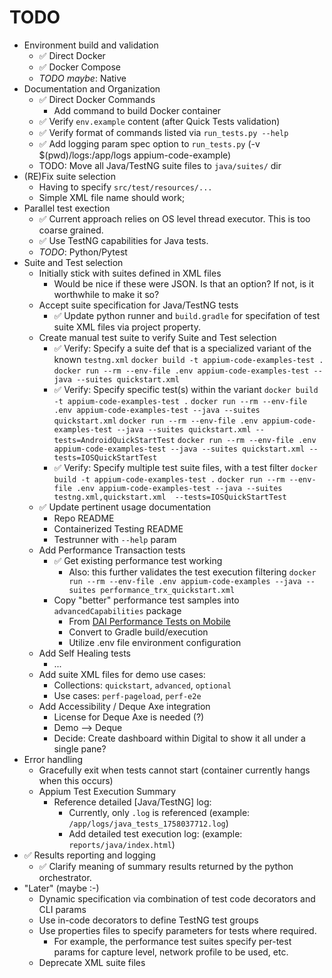 # TODO
- Environment build and validation
    - ✅ Direct Docker
    - ✅ Docker Compose
    - *TODO* *maybe*: Native
- Documentation and Organization
    - ✅ Direct Docker Commands
        - Add command to build Docker container
    - ✅ Verify `env.example` content (after Quick Tests validation)
    - ✅ Verify format of commands listed via `run_tests.py --help`
    - ✅ Add logging param spec option to `run_tests.py` (-v $(pwd)/logs:/app/logs appium-code-example)
    - TODO:
        Move all Java/TestNG suite files to `java/suites/` dir
- (RE)Fix suite selection
    - Having to specify `src/test/resources/...`
    - Simple XML file name should work; 
- Parallel test exection
    - ✅ Current approach relies on OS level thread executor. This is too coarse grained. 
    - ✅ Use TestNG capabilities for Java tests. 
    - *TODO*: Python/Pytest 
- Suite and Test selection
    - Initially stick with suites defined in XML files
        - Would be nice if these were JSON. Is that an option? If not, is it worthwhile to make it so?
    - Accept suite specification for Java/TestNG tests
        - ✅ Update python runner and `build.gradle` for specifation of test suite XML files via project property.
    - Create manual test suite to verify Suite and Test selection
        - ✅ Verify: Specify a suite def that is a specialized variant of the known `testng.xml`
        `docker build -t appium-code-examples-test .`
        `docker run --rm --env-file .env appium-code-examples-test --java --suites quickstart.xml`
        - ✅ Verify: Specify specific test(s) within the variant
        `docker build -t appium-code-examples-test .`
        `docker run --rm --env-file .env appium-code-examples-test --java --suites quickstart.xml`
        `docker run --rm --env-file .env appium-code-examples-test --java --suites quickstart.xml --tests=AndroidQuickStartTest`
        `docker run --rm --env-file .env appium-code-examples-test --java --suites quickstart.xml --tests=IOSQuickStartTest`
        - ✅ Verify: Specify multiple test suite files, with a test filter
        `docker build -t appium-code-examples-test .`
        `docker run --rm --env-file .env appium-code-examples-test --java --suites testng.xml,quickstart.xml  --tests=IOSQuickStartTest`
    - ✅ Update pertinent usage documentation
        - Repo README
        - Containerized Testing README
        - Testrunner with `--help` param
    - Add Performance Transaction tests
        - ✅ Get existing performance test working
            - Also: this further validates the test execution filtering
            `docker run --rm --env-file .env appium-code-examples --java --suites performance_trx_quickstart.xml`
        - Copy "better" performance test samples into `advancedCapabilities` package
            - From [DAI Performance Tests on Mobile](https://github.com/raheekhandigitalai/DAI-CT-Performance-Tests-on-Mobile-Sample.git)
            - Convert to Gradle build/execution
            - Utilize .env file environment configuration
    - Add Self Healing tests
        - ...
    - Add suite XML files for demo use cases:
        - Collections: `quickstart`, `advanced`, `optional`
        - Use cases: `perf-pageload`, `perf-e2e`
    - Add Accessibility / Deque Axe integration
        - License for Deque Axe is needed (?)
        - Demo --> Deque
        - Decide: Create dashboard within Digital to show it all under a single pane?
- Error handling
    - Gracefully exit when tests cannot start (container currently hangs when this occurs)
    - Appium Test Execution Summary
        - Reference detailed [Java/TestNG] log: 
            - Currently, only `.log` is referenced (example: `/app/logs/java_tests_1758037712.log`)
            - Add detailed test execution log: (example: `reports/java/index.html`)
- ✅ Results reporting and logging
    -  ✅ Clarify meaning of summary results returned by the python orchestrator.
- "Later" (maybe :-)
    - Dynamic specification via combination of test code decorators and CLI params
    - Use in-code decorators to define TestNG test groups
    - Use properties files to specify parameters for tests where required. 
        - For example, the performance test suites specify per-test params for capture level, network profile to be used, etc.
    - Deprecate XML suite files


